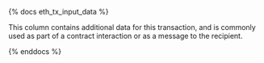 {% docs eth_tx_input_data %}

This column contains additional data for this transaction, and is commonly used as part of a contract interaction or as a message to the recipient.  

{% enddocs %}